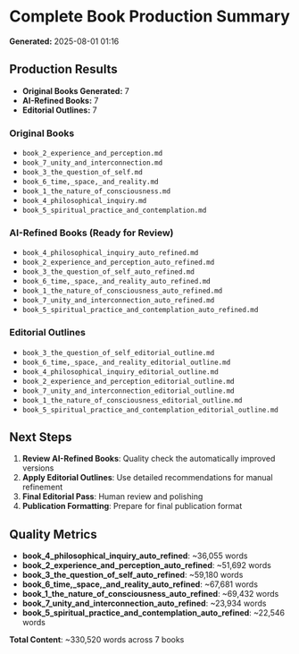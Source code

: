 # Complete Book Production Summary

**Generated:** 2025-08-01 01:16

## Production Results

- **Original Books Generated:** 7
- **AI-Refined Books:** 7
- **Editorial Outlines:** 7

### Original Books
- `book_2_experience_and_perception.md`
- `book_7_unity_and_interconnection.md`
- `book_3_the_question_of_self.md`
- `book_6_time,_space,_and_reality.md`
- `book_1_the_nature_of_consciousness.md`
- `book_4_philosophical_inquiry.md`
- `book_5_spiritual_practice_and_contemplation.md`

### AI-Refined Books (Ready for Review)
- `book_4_philosophical_inquiry_auto_refined.md`
- `book_2_experience_and_perception_auto_refined.md`
- `book_3_the_question_of_self_auto_refined.md`
- `book_6_time,_space,_and_reality_auto_refined.md`
- `book_1_the_nature_of_consciousness_auto_refined.md`
- `book_7_unity_and_interconnection_auto_refined.md`
- `book_5_spiritual_practice_and_contemplation_auto_refined.md`

### Editorial Outlines
- `book_3_the_question_of_self_editorial_outline.md`
- `book_6_time,_space,_and_reality_editorial_outline.md`
- `book_4_philosophical_inquiry_editorial_outline.md`
- `book_2_experience_and_perception_editorial_outline.md`
- `book_7_unity_and_interconnection_editorial_outline.md`
- `book_1_the_nature_of_consciousness_editorial_outline.md`
- `book_5_spiritual_practice_and_contemplation_editorial_outline.md`

## Next Steps

1. **Review AI-Refined Books**: Quality check the automatically improved versions
2. **Apply Editorial Outlines**: Use detailed recommendations for manual refinement
3. **Final Editorial Pass**: Human review and polishing
4. **Publication Formatting**: Prepare for final publication format

## Quality Metrics

- **book_4_philosophical_inquiry_auto_refined**: ~36,055 words
- **book_2_experience_and_perception_auto_refined**: ~51,692 words
- **book_3_the_question_of_self_auto_refined**: ~59,180 words
- **book_6_time,_space,_and_reality_auto_refined**: ~67,681 words
- **book_1_the_nature_of_consciousness_auto_refined**: ~69,432 words
- **book_7_unity_and_interconnection_auto_refined**: ~23,934 words
- **book_5_spiritual_practice_and_contemplation_auto_refined**: ~22,546 words

**Total Content**: ~330,520 words across 7 books

